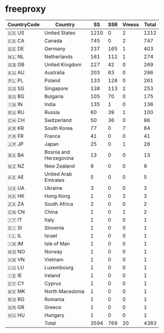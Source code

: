 # freeproxy

|CountryCode|Country|SS|SSR|Vmess|Total|
|  ----  | ----  |  ----  | ----  |  ----  | ----  |
|🇺🇸 US|United States|1210|0|2|1212|
|🇨🇦 CA|Canada|745|0|2|747|
|🇩🇪 DE|Germany|237|165|1|403|
|🇳🇱 NL|Netherlands|161|112|1|274|
|🇬🇧 GB|United Kingdom|227|42|0|269|
|🇦🇺 AU|Australia|203|63|0|266|
|🇵🇱 PL|Poland|133|128|0|261|
|🇸🇬 SG|Singapore|138|113|2|253|
|🇧🇬 BG|Bulgaria|105|70|0|175|
|🇮🇳 IN|India|135|1|0|136|
|🇷🇺 RU|Russia|60|39|1|100|
|🇨🇭 CH|Switzerland|50|36|0|86|
|🇰🇷 KR|South Korea|77|0|7|84|
|🇫🇷 FR|France|41|0|0|41|
|🇯🇵 JP|Japan|25|0|1|26|
|🇧🇦 BA|Bosnia and Herzegovina|13|0|0|13|
|🇳🇿 NZ|New Zealand|9|0|0|9|
|🇦🇪 AE|United Arab Emirates|5|0|0|5|
|🇺🇦 UA|Ukraine|3|0|0|3|
|🇭🇰 HK|Hong Kong|1|0|2|3|
|🇿🇦 ZA|South Africa|2|0|0|2|
|🇨🇳 CN|China|1|0|1|2|
|🇮🇹 IT|Italy|1|0|0|1|
|🇸🇮 SI|Slovenia|1|0|0|1|
|🇮🇱 IL|Israel|1|0|0|1|
|🇮🇲 IM|Isle of Man|1|0|0|1|
|🇳🇴 NO|Norway|1|0|0|1|
|🇻🇳 VN|Vietnam|1|0|0|1|
|🇱🇺 LU|Luxembourg|1|0|0|1|
|🇮🇪 IE|Ireland|1|0|0|1|
|🇨🇾 CY|Cyprus|1|0|0|1|
|🇲🇰 MK|North Macedonia|1|0|0|1|
|🇷🇴 RO|Romania|1|0|0|1|
|🇬🇷 GR|Greece|1|0|0|1|
|🇭🇺 HU|Hungary|1|0|0|1|
||Total|3594|769|20|4383|
